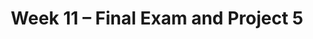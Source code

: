 ---
    title: Week 11 – Final Exam and Project 5
    weekNumber: 11
    days:
      - date: 2023-6-14
        events:
          "**EXAM**{: .label .label-exam } **Final Exam (11:30AM-2:30PM, in-person, location TBA)**":
      - date: 2023-6-15
        events:
          "**PROJ 5**{: .label .label-proj } **Model Building 🛠 (due 6/15, no slip days)**":
---